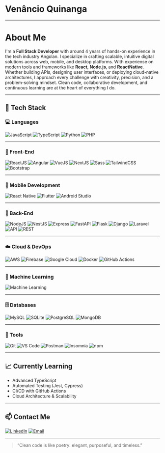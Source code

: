 # Venâncio Quinanga

---

# About Me

I'm a **Full Stack Developer** with around 4 years of hands-on experience in the tech industry Angolan. I specialize in crafting scalable, intuitive digital solutions across web, mobile, and desktop platforms. With experiense on modern tools and frameworks like **React**, **Node.js**, and **ReactNative**.
Whether building APIs, designing user interfaces, or deploying cloud-native architectures, I approach every challenge with creativity, precision, and a problem-solving mindset.
Clean code, collaborative development, and continuous learning are at the heart of everything I do.

---

## 🚀 Tech Stack

### 💻 Languages  
![JavaScript](https://img.shields.io/badge/-JavaScript-F7DF1E?logo=javascript&logoColor=black)
![TypeScript](https://img.shields.io/badge/-TypeScript-3178C6?logo=typescript&logoColor=white)
![Python](https://img.shields.io/badge/-Python-3776AB?logo=python&logoColor=white)
![PHP](https://img.shields.io/badge/-PHP-777BB4?logo=php&logoColor=white)

---

### 🎨 Front-End  
![ReactJS](https://img.shields.io/badge/-ReactJS-61DAFB?logo=react&logoColor=black)
![Angular](https://img.shields.io/badge/-Angular-DD0031?logo=angular&logoColor=white)
![VueJS](https://img.shields.io/badge/-VueJS-4FC08D?logo=vue.js&logoColor=white)
![NextJS](https://img.shields.io/badge/-Next.js-000000?logo=next.js&logoColor=white)
![Sass](https://img.shields.io/badge/-Sass-CC6699?logo=sass&logoColor=white)
![TailwindCSS](https://img.shields.io/badge/-TailwindCSS-38B2AC?logo=tailwind-css&logoColor=white)
![Bootstrap](https://img.shields.io/badge/-Bootstrap-7952B3?logo=bootstrap&logoColor=white)

---

### 📱 Mobile Development  
![React Native](https://img.shields.io/badge/-React%20Native-61DAFB?logo=react&logoColor=black)
![Flutter](https://img.shields.io/badge/-Flutter-02569B?logo=flutter&logoColor=white)
![Android Studio](https://img.shields.io/badge/-Android%20Studio-3DDC84?logo=android-studio&logoColor=white)

---

### 🔧 Back-End
![NodeJS](https://img.shields.io/badge/-Node.js-339933?logo=node.js&logoColor=white)
![NestJS](https://img.shields.io/badge/-NestJS-E0234E?logo=nestjs&logoColor=white)
![Express](https://img.shields.io/badge/-Express-000000?logo=express&logoColor=white)
![FastAPI](https://img.shields.io/badge/-FastAPI-009688?logo=fastapi&logoColor=white)
![Flask](https://img.shields.io/badge/-Flask-000000?logo=flask&logoColor=white)
![Django](https://img.shields.io/badge/-Django-092E20?logo=django&logoColor=white)
![Laravel](https://img.shields.io/badge/-Laravel-FF2D20?logo=laravel&logoColor=white)
![API](https://img.shields.io/badge/-API-FFB300?logo=api&logoColor=black)
![REST](https://img.shields.io/badge/-REST-0066CC?logo=protocols&logoColor=blue)

---

### ☁️ Cloud & DevOps  
![AWS](https://img.shields.io/badge/-AWS-232F3E?logo=amazon-aws&logoColor=white)
![Firebase](https://img.shields.io/badge/-Firebase-FFCA28?logo=firebase&logoColor=black)
![Google Cloud](https://img.shields.io/badge/-Google%20Cloud-4285F4?logo=google-cloud&logoColor=white)
![Docker](https://img.shields.io/badge/-Docker-2496ED?logo=docker&logoColor=white)
![GitHub Actions](https://img.shields.io/badge/-GitHub%20Actions-2088FF?logo=github-actions&logoColor=white)

---

### 🤖 Machine Learning  
![Machine Learning](https://img.shields.io/badge/-Machine%20Learning-FF6F00?logo=tensorflow&logoColor=white)

---

### 🗄️ Databases  
![MySQL](https://img.shields.io/badge/-MySQL-4479A1?logo=mysql&logoColor=white)
![SQLite](https://img.shields.io/badge/-SQLite-003B57?logo=sqlite&logoColor=white)
![PostgreSQL](https://img.shields.io/badge/-PostgreSQL-336791?logo=postgresql&logoColor=white)
![MongoDB](https://img.shields.io/badge/-MongoDB-47A248?logo=mongodb&logoColor=white)

---

### 🧰 Tools  
![Git](https://img.shields.io/badge/-Git-F05032?logo=git&logoColor=white)
![VS Code](https://img.shields.io/badge/-VS%20Code-007ACC?logo=visual-studio-code&logoColor=white)
![Postman](https://img.shields.io/badge/-Postman-FF6C37?logo=postman&logoColor=white)
![Insomnia](https://img.shields.io/badge/-Insomnia-5849BE?logo=insomnia&logoColor=white)
![npm](https://img.shields.io/badge/-npm-CB3837?logo=npm&logoColor=red)

---

## 📈 Currently Learning  
- Advanced TypeScript  
- Automated Testing (Jest, Cypress)  
- CI/CD with GitHub Actions  
- Cloud Architecture & Scalability  

---

## 📫 Contact Me  
[![LinkedIn](https://img.shields.io/badge/-LinkedIn-0A66C2?logo=linkedin&logoColor=white)](https://www.linkedin.com/in/ven%C3%A2ncio-quinanga-37a827319/)
[![Email](https://img.shields.io/badge/-Email-D14836?logo=gmail&logoColor=white)](mailto:venancioquinanga@gmail.com)

---

> “Clean code is like poetry: elegant, purposeful, and timeless.”
